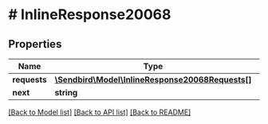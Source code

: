 # # InlineResponse20068

## Properties

Name | Type | Description | Notes
------------ | ------------- | ------------- | -------------
**requests** | [**\Sendbird\Model\InlineResponse20068Requests[]**](InlineResponse20068Requests.md) |  | [optional]
**next** | **string** |  | [optional]

[[Back to Model list]](../../README.md#models) [[Back to API list]](../../README.md#endpoints) [[Back to README]](../../README.md)

